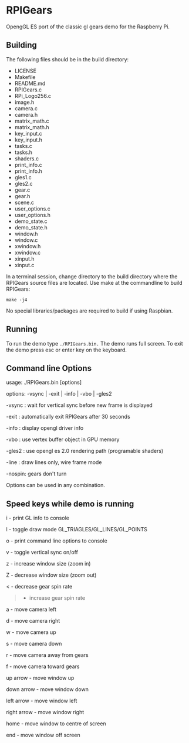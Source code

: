 RPIGears
========

OpengGL ES port of the classic gl gears demo for the Raspberry Pi.

Building
--------
The following files should be in the build directory:

* LICENSE
* Makefile
* README.md
* RPIGears.c
* RPi_Logo256.c
* image.h
* camera.c
* camera.h
* matrix_math.c
* matrix_math.h
* key_input.c
* key_input.h
* tasks.c
* tasks.h
* shaders.c
* print_info.c
* print_info.h
* gles1.c
* gles2.c
* gear.c
* gear.h
* scene.c
* user_options.c
* user_options.h
* demo_state.c
* demo_state.h
* window.h
* window.c
* xwindow.h
* xwindow.c
* xinput.h
* xinput.c


In a terminal session, change directory to the build directory where the 
RPIGears source files are located.  Use make at the commandline to build
RPIGears:

`make -j4`

No special libraries/packages are required to build if using Raspbian.


Running
-------

To run the demo type `./RPIGears.bin.`  The demo runs full screen.  To
exit the demo press esc or enter key on the keyboard.


Command line Options
--------------------
usage: ./RPIGears.bin [options]

options: -vsync | -exit | -info | -vbo | -gles2


-vsync : wait for vertical sync before new frame is displayed

-exit  : automatically exit RPIGears after 30 seconds

-info  : display opengl driver info

-vbo   : use vertex buffer object in GPU memory

-gles2 : use opengl es 2.0 rendering path (programable shaders)

-line  : draw lines only, wire frame mode

-nospin: gears don't turn


Options can be used in any combination.


Speed keys while demo is running
-----------------------------
i - print GL info to console

l - toggle draw mode GL_TRIAGLES/GL_LINES/GL_POINTS

o - print command line options to console

v - toggle vertical sync on/off

z - increase window size (zoom in)

Z - decrease window size (zoom out)

< - decrease gear spin rate

> - increase gear spin rate

a - move camera left

d - move camera right

w - move camera up

s - move camera down

r - move camera away from gears

f - move camera toward gears

up arrow - move window up

down arrow - move window down

left arrow - move window left

right arrow - move window right

home - move window to centre of screen

end - move window off screen
